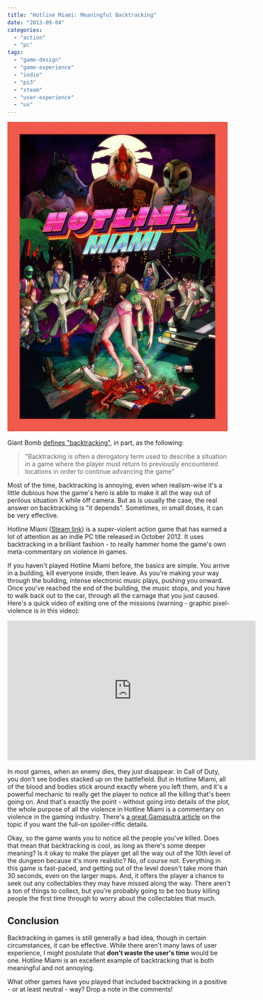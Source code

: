 ```yaml
---
title: "Hotline Miami: Meaningful Backtracking"
date: "2013-09-04"
categories: 
  - "action"
  - "pc"
tags: 
  - "game-design"
  - "game-experience"
  - "indie"
  - "ps3"
  - "steam"
  - "user-experience"
  - "ux"
---
```


![Cover of Hotline Miami](images/Hotline_Miami_cover.png)

Giant Bomb [defines "backtracking"](http://www.giantbomb.com/backtracking/3015-239/), in part, as the following:

> "Backtracking is often a derogatory term used to describe a situation in a game where the player must return to previously encountered locations in order to continue advancing the game"

Most of the time, backtracking is annoying, even when realism-wise it's a little dubious how the game's hero is able to make it all the way out of perilous situation X while off camera. But as is usually the case, the real answer on backtracking is "it depends". Sometimes, in small doses, it can be very effective.

Hotline Miami ([Steam link](http://store.steampowered.com/app/219150/)) is a super-violent action game that has earned a lot of attention as an indie PC title released in October 2012. It uses backtracking in a brilliant fashion - to really hammer home the game's own meta-commentary on violence in games.

If you haven't played Hotline Miami before, the basics are simple. You arrive in a building, kill everyone inside, then leave. As you're making your way through the building, intense electronic music plays, pushing you onward. Once you've reached the end of the building, the music stops, and you have to walk back out to the car, through all the carnage that you just caused. Here's a quick video of exiting one of the missions (warning - graphic pixel-violence is in this video):

<iframe width="560" height="315" src="https://www.youtube.com/embed/Sa3p3KFN7pc?si=yq0qyyzTOyTztSKJ" title="YouTube video player" frameborder="0" allow="accelerometer; autoplay; clipboard-write; encrypted-media; gyroscope; picture-in-picture; web-share" allowfullscreen></iframe>

In most games, when an enemy dies, they just disappear. In Call of Duty, you don't see bodies stacked up on the battlefield. But in Hotline Miami, all of the blood and bodies stick around exactly where you left them, and it's a powerful mechanic to really get the player to notice all the killing that's been going on. And that's exactly the point - without going into details of the plot, the whole purpose of all the violence in Hotline Miami is a commentary on violence in the gaming industry. There's [a great Gamasutra article](http://www.gamasutra.com/blogs/RamiIsmail/20121029/180408/Why_Hotline_Miami_is_an_important_game.php) on the topic if you want the full-on spoiler-riffic details.

Okay, so the game wants you to notice all the people you've killed. Does that mean that backtracking is cool, as long as there's some deeper meaning? Is it okay to make the player get all the way out of the 10th level of the dungeon because it's more realistic? No, of course not. Everything in this game is fast-paced, and getting out of the level doesn't take more than 30 seconds, even on the larger maps. And, it offers the player a chance to seek out any collectables they may have missed along the way. There aren't a ton of things to collect, but you're probably going to be too busy killing people the first time through to worry about the collectables that much.

## Conclusion

Backtracking in games is still generally a bad idea, though in certain circumstances, it can be effective. While there aren't many laws of user experience, I might postulate that **don't waste the user's time** would be one. Hotline Miami is an excellent example of backtracking that is both meaningful and not annoying.

What other games have you played that included backtracking in a positive - or at least neutral - way? Drop a note in the comments!
